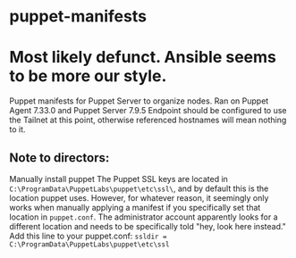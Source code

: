 # puppet-manifests
# Most likely defunct. Ansible seems to be more our style.
Puppet manifests for Puppet Server to organize nodes.
Ran on Puppet Agent 7.33.0 and Puppet Server 7.9.5
Endpoint should be configured to use the Tailnet at this point, otherwise referenced hostnames will mean nothing to it.

## Note to directors:
Manually install puppet 
The Puppet SSL keys are located in `C:\ProgramData\PuppetLabs\puppet\etc\ssl\`, and by default this is the location puppet uses. However, for whatever reason, it seemingly only works when manually applying a manifest if you specifically set that location in `puppet.conf`. The administrator account apparently looks for a different location and needs to be specifically told "hey, look here instead."
Add this line to your puppet.conf:
`ssldir = C:\ProgramData\PuppetLabs\puppet\etc\ssl`